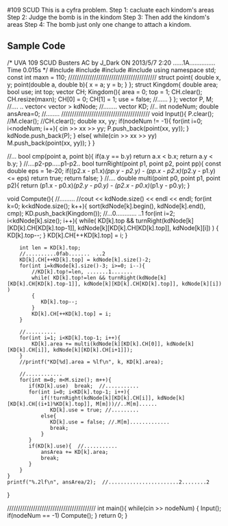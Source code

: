 #109 SCUD 
This is a cyfra problem. 
Step 1: cacluate each kindom's areas
Step 2: Judge the bomb is in the kindom
Step 3: Then add the kindom's areas
Step 4: The bomb just only one change to attach a kindom.

## Sample Code

/*
   UVA 109 SCUD Busters
   AC by J_Dark
   ON 2013/5/7 2:20    ......1A...............
   Time 0.015s
*/
#include <iostream>
#include <cstdio>
#include <algorithm>
#include <vector>
using namespace std;
const int maxn = 110;
/////////////////////////////////////////
struct point{
	double x, y;
	point(double a, double b){
		x = a;
		y = b;
	}
};
struct Kingdom{
	double area;
	bool use;
	int top;
	vector<int> CH;
	Kingdom(){
	   area = 0;
	   top = 1;
	   CH.clear();
	   CH.resize(maxn);
	   CH[0] = 0;
	   CH[1] = 1;
	   use = false;  //......
	}
};
vector<point> P, M; //....  ..
vector< vector<point> > kdNode; //........
vector<Kingdom> KD;  //..
int nodeNum;
double ansArea=0;  //........
/////////////////////////////////////////
void Input(){
	P.clear();
	//M.clear();
	//CH.clear();
	double xx, yy;
	if(nodeNum != -1){
       for(int i=0; i<nodeNum; i++){
		  cin >> xx >> yy;
	      P.push_back(point(xx, yy));
	   }
	   kdNode.push_back(P);
	}
	else{
	   while(cin >> xx >> yy)
	      M.push_back(point(xx, yy));
	}
}

//...
bool cmp(point a, point b){
	if(a.y == b.y)  return a.x < b.x;
	return a.y < b.y;
}
//....p2-pp.....p1-p2..
bool turnRight(point p1, point p2, point pp){
    const double eps = 1e-20;
	if((p2.x - p1.x)*(pp.y - p2.y) - (pp.x - p2.x)*(p2.y - p1.y) <= eps) return true;
	return false;
}
//....
double multi(point p0, point p1, point p2){
	return (p1.x - p0.x)*(p2.y - p0.y) - (p2.x - p0.x)*(p1.y - p0.y);
}

void Compute(){
	//.........
	//cout << kdNode.size() << endl << endl;
    for(int k=0; k<kdNode.size(); k++){
		sort(kdNode[k].begin(), kdNode[k].end(), cmp);
		KD.push_back(Kingdom());
		//...0............  ..1
		for(int i=2; i<kdNode[k].size(); i++){
			while( KD[k].top && turnRight(kdNode[k][KD[k].CH[KD[k].top-1]], kdNode[k][KD[k].CH[KD[k].top]], kdNode[k][i]) )
			{
			   KD[k].top--;
			}
			KD[k].CH[++KD[k].top] = i;
		}

		int len = KD[k].top;
		//..........0fab.......  ..2
		KD[k].CH[++KD[k].top] = kdNode[k].size()-2;
		for(int i=kdNode[k].size()-3; i>=0; i--){
			//KD[k].top!=len, .......1.......
			while( KD[k].top!=len && turnRight(kdNode[k][KD[k].CH[KD[k].top-1]], kdNode[k][KD[k].CH[KD[k].top]], kdNode[k][i]) )
			{
			   KD[k].top--;
			}
			KD[k].CH[++KD[k].top] = i;
		}

		//..........
        for(int i=1; i<KD[k].top-1; i++){
			KD[k].area += multi(kdNode[k][KD[k].CH[0]], kdNode[k][KD[k].CH[i]], kdNode[k][KD[k].CH[i+1]]);
		}
		//printf("KD[%d].area = %lf\n", k, KD[k].area);

		//............
		for(int m=0; m<M.size(); m++){
		   if(KD[k].use)  break;  //...........
		   for(int i=0; i<KD[k].top-1; i++){
			   if(!turnRight(kdNode[k][KD[k].CH[i]], kdNode[k][KD[k].CH[(i+1)%KD[k].top]], M[m]))//..M[m]......
				  KD[k].use = true; //.........
			   else{
			      KD[k].use = false; //.M[m].............
				  break;
			   }
		   }
		   if(KD[k].use){  //...........
			   ansArea += KD[k].area;
			   break;
		   }
		}
	}
	printf("%.2lf\n", ansArea/2);  //.......................2........2
}


/////////////////////////////////////////
int main(){
	while(cin >> nodeNum)
	{
	   Input();
	   if(nodeNum == -1)  Compute();
	}
	return 0;
}
